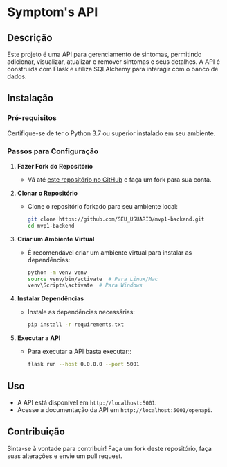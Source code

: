 # Symptom's API

## Descrição
Este projeto é uma API para gerenciamento de sintomas, permitindo adicionar, visualizar, atualizar e remover sintomas e seus detalhes. A API é construída com Flask e utiliza SQLAlchemy para interagir com o banco de dados.

## Instalação

### Pré-requisitos
Certifique-se de ter o Python 3.7 ou superior instalado em seu ambiente.

### Passos para Configuração

1. **Fazer Fork do Repositório**
   - Vá até [este repositório no GitHub](https://github.com/mcurvello/mvp1-backend.git) e faça um fork para sua conta.

2. **Clonar o Repositório**
   - Clone o repositório forkado para seu ambiente local:
     ```bash
     git clone https://github.com/SEU_USUARIO/mvp1-backend.git
     cd mvp1-backend
     ```

3. **Criar um Ambiente Virtual**
   - É recomendável criar um ambiente virtual para instalar as dependências:
     ```bash
     python -m venv venv
     source venv/bin/activate  # Para Linux/Mac
     venv\Scripts\activate  # Para Windows
     ```

4. **Instalar Dependências**
   - Instale as dependências necessárias:
     ```bash
     pip install -r requirements.txt
     ```

5. **Executar a API**
   - Para executar a API basta executar::
     ```bash
     flask run --host 0.0.0.0 --port 5001
     ```

## Uso
- A API está disponível em `http://localhost:5001`.
- Acesse a documentação da API em `http://localhost:5001/openapi`.

## Contribuição
Sinta-se à vontade para contribuir! Faça um fork deste repositório, faça suas alterações e envie um pull request.
